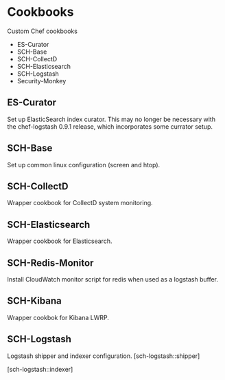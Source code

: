 Cookbooks
=========

Custom Chef cookbooks
+ ES-Curator
+ SCH-Base
+ SCH-CollectD
+ SCH-Elasticsearch
+ SCH-Logstash
+ Security-Monkey

ES-Curator
----------
Set up ElasticSearch index curator. This may no longer be necessary with 
the chef-logstash 0.9.1 release, which incorporates some currator setup.

SCH-Base
--------
Set up common linux configuration (screen and htop).

SCH-CollectD
------------
Wrapper cookbook for CollectD system monitoring.

SCH-Elasticsearch
-----------------
Wrapper cookbook for Elasticsearch.

SCH-Redis-Monitor
-----------------
Install CloudWatch monitor script for redis when used as a logstash buffer.

SCH-Kibana
----------
Wrapper cookbok for Kibana LWRP.

SCH-Logstash
------------
Logstash shipper and indexer configuration.
[sch-logstash::shipper]

[sch-logstash::indexer]
